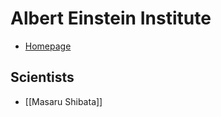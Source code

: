 # Albert Einstein Institute

* [Homepage](https://www.aei.mpg.de)

## Scientists

* [[Masaru Shibata]]